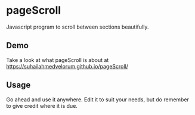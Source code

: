 # pageScroll
Javascript program to scroll between sections beautifully.

## Demo
Take a look at what pageScroll is about at https://suhailahmedvelorum.github.io/pageScroll/

## Usage
Go ahead and use it anywhere. Edit it to suit your needs, but do remember to give credit where it is due.
